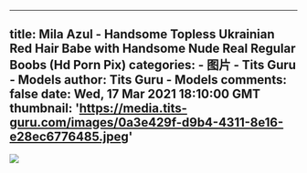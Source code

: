 
---
title: Mila Azul - Handsome Topless Ukrainian Red Hair Babe with Handsome Nude Real Regular Boobs (Hd Porn Pix)
categories: 
    - 图片
    - Tits Guru - Models
author: Tits Guru - Models
comments: false
date: Wed, 17 Mar 2021 18:10:00 GMT
thumbnail: 'https://media.tits-guru.com/images/0a3e429f-d9b4-4311-8e16-e28ec6776485.jpeg'
---

<div>   
<img src="https://media.tits-guru.com/images/0a3e429f-d9b4-4311-8e16-e28ec6776485.jpeg" referrerpolicy="no-referrer">  
</div>
            